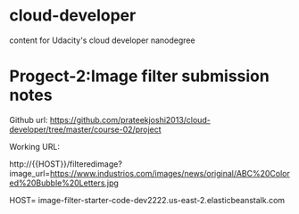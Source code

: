 # cloud-developer
content for Udacity's cloud developer nanodegree

# Progect-2:Image filter submission notes

Github url: https://github.com/prateekjoshi2013/cloud-developer/tree/master/course-02/project

Working URL: 

http://{{HOST}}/filteredimage?image_url=https://www.industrios.com/images/news/original/ABC%20Colored%20Bubble%20Letters.jpg

HOST= image-filter-starter-code-dev2222.us-east-2.elasticbeanstalk.com


